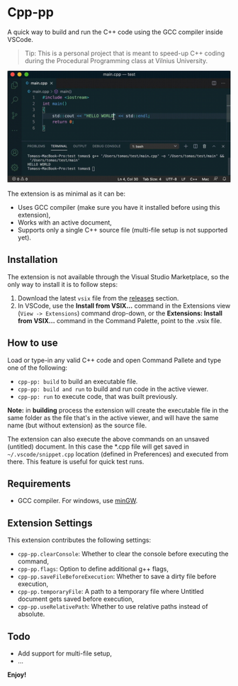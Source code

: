 
# Cpp-pp

A quick way to build and run the C++ code using the GCC compiler inside VSCode.

> Tip: This is a personal project that is meant to speed-up C++ coding during the Procedural Programming class at Vilnius University.

![cpp-pp](resources/cpp-pp.gif)

The extension is as minimal as it can be:
* Uses GCC compiler (make sure you have it installed before using this extension),
* Works with an active document,
* Supports only a single C++ source file (multi-file setup is not supported yet).

## Installation

The extension is not available through the Visual Studio Marketplace, so the only way to install it is to follow steps:
1. Download the latest `vsix` file from the [releases](https://github.com/rendertom/cpp-pp/releases) section.
2. In VSCode, use the **Install from VSIX...** command in the Extensions view (`View -> Extensions`) command drop-down, or the **Extensions: Install from VSIX...** command in the Command Palette, point to the .vsix file.

## How to use

Load or type-in any valid C++ code and open Command Pallete and type one of the following:
* `cpp-pp: build` to build an executable file.
* `cpp-pp: build and run` to build and run code in the active viewer.
* `cpp-pp: run` to execute code, that was built previously.

**Note:** in **building** process the extension will create the executable file in the same folder as the file that's in the active viewer, and will have the same name (but without extension) as the source file.

The extension can also execute the above commands on an unsaved (untitled) document. In this case the *.cpp file will get saved in `~/.vscode/snippet.cpp` location (defined in Preferences) and executed from there. This feature is useful for quick test runs.

## Requirements

  - GCC compiler. For windows, use [minGW](http://www.mingw.org/).

## Extension Settings

This extension contributes the following settings:

* `cpp-pp.clearConsole`: Whether to clear the console before executing the command,
* `cpp-pp.flags`: Option to define additional g++ flags,
* `cpp-pp.saveFileBeforeExecution`: Whether to save a dirty file before execution,
* `cpp-pp.temporaryFile`: A path to a temporary file where Untitled document gets saved before execution,
* `cpp-pp.useRelativePath`: Whether to use relative paths instead of absolute.

## Todo

* Add support for multi-file setup,
* ...

**Enjoy!**